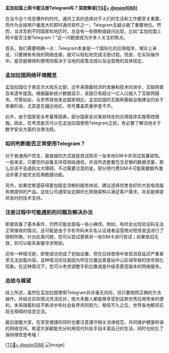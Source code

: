 **孟加拉国上网卡能注册Telegram吗？深度解读[[TG💪+ @esim1088](https://t.me/s/esim1088)]**

在当今这个信息爆炸的时代，通讯工具的选择对于人们的生活和工作都至关重要。而作为全球用户量庞大的即时通讯软件之一，Telegram无疑占据了重要地位。然而，当涉及到不同国家和地区时，总会有一些限制或疑问出现，比如“孟加拉国上网卡能否注册Telegram？”这一问题便成为许多人关注的焦点。

首先，我们需要明确一点：Telegram本身是一个国际化的应用程序，理论上来说，只要拥有有效的网络连接，就可以轻松地完成注册过程。但是，在实际操作中，是否能够顺利使用则取决于当地的政策法规以及运营商的具体规定。

### **孟加拉国网络环境概览**

孟加拉国位于南亚次大陆东北部，近年来随着经济的发展和技术的进步，互联网普及率逐年提高。根据最新统计数据显示，该国已有超过一亿人口接入了互联网服务。尽管如此，与世界其他发达国家相比，孟加拉国的互联网基础设施建设仍处于发展阶段，尤其是在偏远地区，信号覆盖质量参差不齐。

此外，由于国家安全考量等因素，部分国家会对某些特定的应用程序实施管控措施。因此，在考虑是否可以在孟加拉国使用Telegram之前，有必要了解当地关于数字安全方面的法律法规。

### **如何判断能否正常使用Telegram？**

对于普通用户而言，最直接的方式就是尝试购买一张本地SIM卡并测试其兼容性。一般来说，只要您的设备支持双频段通信，并且所选套餐包含足够的数据流量，那么应该不会遇到太大障碍。不过需要注意的是，部分预付费SIM卡可能需要额外激活步骤才能完全启用数据功能。

另外，如果您希望获得更加稳定流畅的服务体验，建议选择信誉良好的大型电信服务商提供的产品。这些公司通常会定期优化网络架构以满足客户需求，并且能够提供及时的技术支持。

### **注册过程中可能遇到的问题及解决办法**

即便具备了基本条件，仍然可能会面临一些小麻烦。例如，有时会出现验证码无法正常接收的情况，这可能是由于手机号码未实名认证或者运营商对短信发送进行了限制所致。针对此类问题，您可以尝试更换另一张SIM卡进行尝试；如果依旧无效，则可以联系客服寻求帮助。

还有一种情况是，即使成功完成了初始设置，但在后续使用中发现消息延迟严重甚至无法加载内容。这种情况往往是因为所在位置远离基站中心区域导致的信号弱化现象。在这种情况下，您可以考虑调整手机位置或是升级至更高版本的网络服务。

### **总结与展望**

综上所述，虽然在孟加拉国使用Telegram并非毫无风险，但只要按照正确的方法操作，并结合实际情况灵活应对，绝大多数人都能够享受到这款优秀应用带来的便利。未来随着科技不断进步和社会各界共同努力，相信不久之后，世界各地都将实现无障碍的信息交流。

最后提醒大家，在享受便捷的同时也要注意遵守相关法律规范，共同维护健康和谐的网络空间。希望大家都能充分利用现代科技手段丰富自己的生活，同时也别忘了保持理性思考哦！

[[TG💪+ @esim1088](https://t.me/s/esim1088) ![Image](https://i.postimg.cc/4NQfJmqS/Snipaste-2025-05-13-00-14-12.png)]
